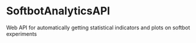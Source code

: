 # SoftbotAnalyticsAPI
Web API for automatically getting statistical indicators and plots on softbot experiments
